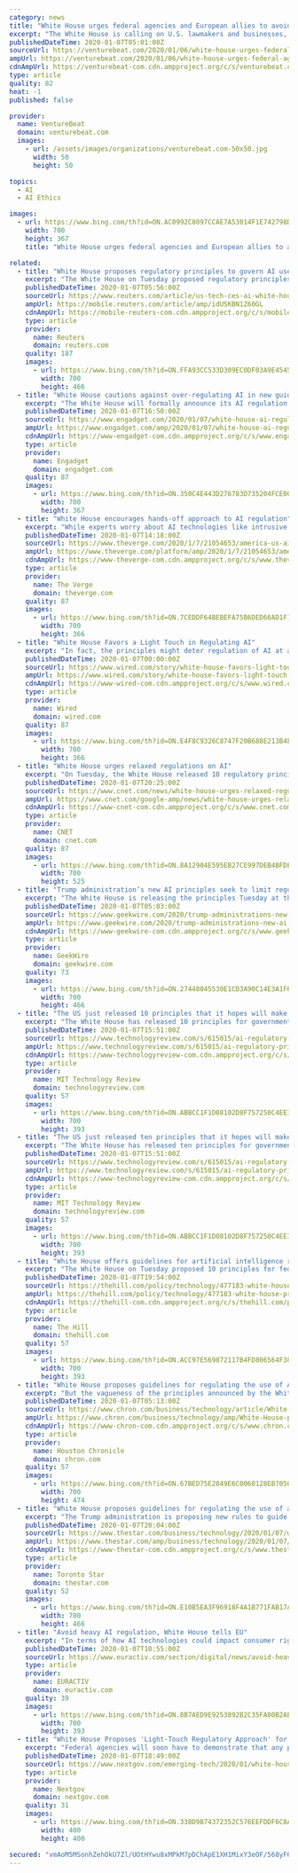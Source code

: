 ```yaml
---
category: news
title: "White House urges federal agencies and European allies to avoid overregulation of AI"
excerpt: "The White House is calling on U.S. lawmakers and businesses, as well as European nations and allies, to avoid overregulation of artificial intelligence. The announcement comes as part of AI regulatory principles introduced today by the Trump administration. “Europe and our allies should avoid heavy handed innovation-killing models ..."
publishedDateTime: 2020-01-07T05:01:00Z
sourceUrl: https://venturebeat.com/2020/01/06/white-house-urges-federal-agencies-and-european-allies-to-avoid-overregulation-of-ai/
ampUrl: https://venturebeat.com/2020/01/06/white-house-urges-federal-agencies-and-european-allies-to-avoid-overregulation-of-ai/amp/
cdnAmpUrl: https://venturebeat-com.cdn.ampproject.org/c/s/venturebeat.com/2020/01/06/white-house-urges-federal-agencies-and-european-allies-to-avoid-overregulation-of-ai/amp/
type: article
quality: 82
heat: -1
published: false

provider:
  name: VentureBeat
  domain: venturebeat.com
  images:
    - url: /assets/images/organizations/venturebeat.com-50x50.jpg
      width: 50
      height: 50

topics:
  - AI
  - AI Ethics

images:
  - url: https://www.bing.com/th?id=ON.AC0992C8097CCAE7A53014F1E742798D
    width: 700
    height: 367
    title: "White House urges federal agencies and European allies to avoid overregulation of AI"

related:
  - title: "White House proposes regulatory principles to govern AI use"
    excerpt: "The White House on Tuesday proposed regulatory principles to govern the development and use of artificial intelligence (AI) aimed at limiting authorities’ “overreach”, and said it wants European officials to likewise avoid aggressive approaches."
    publishedDateTime: 2020-01-07T05:56:00Z
    sourceUrl: https://www.reuters.com/article/us-tech-ces-ai-white-house-idUSKBN1Z60GL
    ampUrl: https://mobile.reuters.com/article/amp/idUSKBN1Z60GL
    cdnAmpUrl: https://mobile-reuters-com.cdn.ampproject.org/c/s/mobile.reuters.com/article/amp/idUSKBN1Z60GL
    type: article
    provider:
      name: Reuters
      domain: reuters.com
    quality: 187
    images:
      - url: https://www.bing.com/th?id=ON.FFA93CC533D309EC0DF03A9E4545BB07
        width: 700
        height: 466
  - title: "White House cautions against over-regulating AI in new guidelines"
    excerpt: "The White House will formally announce its AI regulation guidelines at CES Wednesday. Today, the White House proposed 10 principles for federal agencies to consider when regulating artificial intelligence, Reuters reports. The guidelines stress limiting regulatory \"overreach\" and encourage Europe and other allies to \"avoid heavy handed ..."
    publishedDateTime: 2020-01-07T16:50:00Z
    sourceUrl: https://www.engadget.com/2020/01/07/white-house-ai-regulation-guidelines/
    ampUrl: https://www.engadget.com/amp/2020/01/07/white-house-ai-regulation-guidelines/
    cdnAmpUrl: https://www-engadget-com.cdn.ampproject.org/c/s/www.engadget.com/amp/2020/01/07/white-house-ai-regulation-guidelines/
    type: article
    provider:
      name: Engadget
      domain: engadget.com
    quality: 87
    images:
      - url: https://www.bing.com/th?id=ON.350C4E443D276783D735204FCE009132
        width: 700
        height: 367
  - title: "White House encourages hands-off approach to AI regulation"
    excerpt: "While experts worry about AI technologies like intrusive surveillance and autonomous weaponry, the US government is advocating a hands-off approach to AI’s regulation. The White House today unveiled 10 principles that federal agencies should consider when devising laws and rules for the use of artificial intelligence in the private sector ..."
    publishedDateTime: 2020-01-07T14:18:00Z
    sourceUrl: https://www.theverge.com/2020/1/7/21054653/america-us-ai-regulation-principles-federal-agencies-ostp-principles
    ampUrl: https://www.theverge.com/platform/amp/2020/1/7/21054653/america-us-ai-regulation-principles-federal-agencies-ostp-principles
    cdnAmpUrl: https://www-theverge-com.cdn.ampproject.org/c/s/www.theverge.com/platform/amp/2020/1/7/21054653/america-us-ai-regulation-principles-federal-agencies-ostp-principles
    type: article
    provider:
      name: The Verge
      domain: theverge.com
    quality: 87
    images:
      - url: https://www.bing.com/th?id=ON.7CEDDF64BEBEFA75B6DED66AD1F13061
        width: 700
        height: 366
  - title: "White House Favors a Light Touch in Regulating AI"
    excerpt: "In fact, the principles might deter regulation of AI at a time when many think it is increasingly needed. Michael Kratsios, chief technology officer of the United States, is set to announce the principles on Wednesday at CES in Las Vegas. They arrive at a ..."
    publishedDateTime: 2020-01-07T00:00:00Z
    sourceUrl: https://www.wired.com/story/white-house-favors-light-touch-regulating-ai/
    ampUrl: https://www.wired.com/story/white-house-favors-light-touch-regulating-ai/amp
    cdnAmpUrl: https://www-wired-com.cdn.ampproject.org/c/s/www.wired.com/story/white-house-favors-light-touch-regulating-ai/amp
    type: article
    provider:
      name: Wired
      domain: wired.com
    quality: 87
    images:
      - url: https://www.bing.com/th?id=ON.E4F8C9326C8747F20B688E213B4E9E7F
        width: 700
        height: 366
  - title: "White House urges relaxed regulations on AI"
    excerpt: "On Tuesday, the White House released 10 regulatory principles that aim to govern the development and use of AI technologies in the private sector. The White House directed federal regulators to consider \"fairness, non-discrimination, openness, transparency, safety, and security\" when weighing regulatory action related to AI, and to consider ..."
    publishedDateTime: 2020-01-07T20:25:00Z
    sourceUrl: https://www.cnet.com/news/white-house-urges-relaxed-regulations-on-ai/
    ampUrl: https://www.cnet.com/google-amp/news/white-house-urges-relaxed-regulations-on-ai/
    cdnAmpUrl: https://www-cnet-com.cdn.ampproject.org/c/s/www.cnet.com/google-amp/news/white-house-urges-relaxed-regulations-on-ai/
    type: article
    provider:
      name: CNET
      domain: cnet.com
    quality: 87
    images:
      - url: https://www.bing.com/th?id=ON.8A12904E595EB27CE997DEB4BFDFD80C
        width: 700
        height: 525
  - title: "Trump administration’s new AI principles seek to limit regulatory ‘overreach’ to promote innovation"
    excerpt: "The White House is releasing the principles Tuesday at the behest of President Donald Trump, under the American AI Initiative. Future regulations on artificial intelligence could have an outsized impact on Amazon and Microsoft, two of the largest developers of AI technologies. Microsoft President Brad Smith has called for regulations to create ..."
    publishedDateTime: 2020-01-07T05:03:00Z
    sourceUrl: https://www.geekwire.com/2020/trump-administrations-new-ai-principles-seek-limit-regulatory-overreach-promote-innovation/
    ampUrl: https://www.geekwire.com/2020/trump-administrations-new-ai-principles-seek-limit-regulatory-overreach-promote-innovation/amp/
    cdnAmpUrl: https://www-geekwire-com.cdn.ampproject.org/c/s/www.geekwire.com/2020/trump-administrations-new-ai-principles-seek-limit-regulatory-overreach-promote-innovation/amp/
    type: article
    provider:
      name: GeekWire
      domain: geekwire.com
    quality: 73
    images:
      - url: https://www.bing.com/th?id=ON.27448045530E1CD3A90C14E3A1F68054
        width: 700
        height: 466
  - title: "The US just released 10 principles that it hopes will make AI safer"
    excerpt: "The White House has released 10 principles for government agencies to adhere to when proposing new AI regulations for the private sector. The move is the latest development of the American AI Initiative, launched via executive order by President Trump early last year to create a national strategy for AI. It is also part of an ongoing effort to ..."
    publishedDateTime: 2020-01-07T15:51:00Z
    sourceUrl: https://www.technologyreview.com/s/615015/ai-regulatory-principles-us-white-house-american-ai-initiatve/
    ampUrl: https://www.technologyreview.com/s/615015/ai-regulatory-principles-us-white-house-american-ai-initiatve/amp/
    cdnAmpUrl: https://www-technologyreview-com.cdn.ampproject.org/c/s/www.technologyreview.com/s/615015/ai-regulatory-principles-us-white-house-american-ai-initiatve/amp/
    type: article
    provider:
      name: MIT Technology Review
      domain: technologyreview.com
    quality: 57
    images:
      - url: https://www.bing.com/th?id=ON.ABBCC1F1D08102D8F757250C4EE3A51C
        width: 700
        height: 393
  - title: "The US just released ten principles that it hopes will make AI safer"
    excerpt: "The White House has released ten principles for government agencies to adhere to when proposing new AI regulations for the private sector. The move is the latest development of the American AI Initiative, launched via executive order by President Trump early last year to create a national strategy for AI research and advancement. It is also ..."
    publishedDateTime: 2020-01-07T15:51:00Z
    sourceUrl: https://www.technologyreview.com/s/615015/ai-regulatory-principles-us-white-house-american-ai-initiatve/
    ampUrl: https://www.technologyreview.com/s/615015/ai-regulatory-principles-us-white-house-american-ai-initiatve/amp/
    cdnAmpUrl: https://www-technologyreview-com.cdn.ampproject.org/c/s/www.technologyreview.com/s/615015/ai-regulatory-principles-us-white-house-american-ai-initiatve/amp/
    type: article
    provider:
      name: MIT Technology Review
      domain: technologyreview.com
    quality: 57
    images:
      - url: https://www.bing.com/th?id=ON.ABBCC1F1D08102D8F757250C4EE3A51C
        width: 700
        height: 393
  - title: "White House offers guidelines for artificial intelligence regulations"
    excerpt: "The White House on Tuesday proposed 10 principles for federal agencies to consider when developing laws and regulations for the use of artificial intelligence in a variety of fields."
    publishedDateTime: 2020-01-07T19:54:00Z
    sourceUrl: https://thehill.com/policy/technology/477183-white-house-proposes-future-artificial-intelligence-regulations
    ampUrl: https://thehill.com/policy/technology/477183-white-house-proposes-future-artificial-intelligence-regulations?amp
    cdnAmpUrl: https://thehill-com.cdn.ampproject.org/c/s/thehill.com/policy/technology/477183-white-house-proposes-future-artificial-intelligence-regulations?amp
    type: article
    provider:
      name: The Hill
      domain: thehill.com
    quality: 57
    images:
      - url: https://www.bing.com/th?id=ON.ACC97E569872117B4FD806564F38E4BA
        width: 700
        height: 393
  - title: "White House proposes guidelines for regulating the use of AI"
    excerpt: "But the vagueness of the principles announced by the White House is unlikely to satisfy AI watchdogs who have warned of a lack of accountability as computer systems are deployed to take on human roles in high-risk social settings, such as mortgage lending or job recruitment. The White House said that in deciding regulatory action, U.S. agencies ..."
    publishedDateTime: 2020-01-07T05:13:00Z
    sourceUrl: https://www.chron.com/business/technology/article/White-House-proposes-guidelines-for-regulating-14954860.php
    ampUrl: https://www.chron.com/business/technology/amp/White-House-proposes-guidelines-for-regulating-14954860.php
    cdnAmpUrl: https://www-chron-com.cdn.ampproject.org/c/s/www.chron.com/business/technology/amp/White-House-proposes-guidelines-for-regulating-14954860.php
    type: article
    provider:
      name: Houston Chronicle
      domain: chron.com
    quality: 57
    images:
      - url: https://www.bing.com/th?id=ON.67BED75E2849E6C0060128EB70502258
        width: 700
        height: 474
  - title: "White House proposes guidelines for regulating the use of artificial intelligence"
    excerpt: "The Trump administration is proposing new rules to guide future federal regulation of artificial intelligence used in medicine, transportation and other industries. But the vagueness of the principles announced by the White House is unlikely to satisfy AI watchdogs who have warned of a lack of accountability as computer systems are deployed to ..."
    publishedDateTime: 2020-01-07T20:04:00Z
    sourceUrl: https://www.thestar.com/business/technology/2020/01/07/white-house-proposes-guidelines-for-regulating-the-use-of-artificial-intelligence.html
    ampUrl: https://www.thestar.com/amp/business/technology/2020/01/07/white-house-proposes-guidelines-for-regulating-the-use-of-artificial-intelligence.html
    cdnAmpUrl: https://www-thestar-com.cdn.ampproject.org/c/s/www.thestar.com/amp/business/technology/2020/01/07/white-house-proposes-guidelines-for-regulating-the-use-of-artificial-intelligence.html
    type: article
    provider:
      name: Toronto Star
      domain: thestar.com
    quality: 52
    images:
      - url: https://www.bing.com/th?id=ON.E10B5EA3F96918F4A1B771FAB17A7F24
        width: 700
        height: 466
  - title: "Avoid heavy AI regulation, White House tells EU"
    excerpt: "In terms of how AI technologies could impact consumer rights, Justice Commissioner Didier Reynders told his parliamentary hearing in October he would advocate for an ‘ethics-by-design’ approach, whereby products and services using AI take into account ethical guidelines at the earliest possible stage in their development. For her part ..."
    publishedDateTime: 2020-01-07T10:55:00Z
    sourceUrl: https://www.euractiv.com/section/digital/news/avoid-heavy-ai-regulation-white-house-tells-eu/
    type: article
    provider:
      name: EURACTIV
      domain: euractiv.com
    quality: 39
    images:
      - url: https://www.bing.com/th?id=ON.8B7AED9E9253892B2C35FA00B2AE394A
        width: 700
        height: 393
  - title: "White House Proposes 'Light-Touch Regulatory Approach' for Artificial Intelligence"
    excerpt: "Federal agencies will soon have to demonstrate that any proposed regulations for artificial intelligence technologies in the private sector abide by a new, “first-of-its-kind” series of 10 principles set forth by the Trump administration this week. “On its face, the guidance we describe provides agencies with a common sense, pro ..."
    publishedDateTime: 2020-01-07T18:49:00Z
    sourceUrl: https://www.nextgov.com/emerging-tech/2020/01/white-house-proposes-light-touch-regulatory-approach-artificial-intelligence/162276/
    type: article
    provider:
      name: Nextgov
      domain: nextgov.com
    quality: 31
    images:
      - url: https://www.bing.com/th?id=ON.338D9B74372352C576EEFDDF6C8A6C98
        width: 400
        height: 400

secured: "vmAoM5MSonhZehOkU7Zl/UOtHYwu8xMPkM7pDChApE1XH1MixY3eOF/568yF6Yg2U2TjFRd/oFLkPu0op2Z8agz+b57CdEUVqcFBcINohQVPuDygBlzrjr6Q0KEp9WYwnwwg8Un7S1s7eh9TeX/FONiRBcPTY5ZlZMbQzcWaF+eAepwDZB1ewHtP9hP9FRHv6U+jafDfBvlTIgf1Vo0k1XJmM7baT1sRusLLbVNMBogsSOA0/Ru37ztVX6EnuxBVmHI6Y5G2aPWsoj1+4bvMxA==;2fUwVv8pzpQvwwKYXOcRZQ=="
---
```


